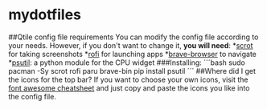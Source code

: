 # mydotfiles
##Qtile config file requirements
You can modify the config file according to your needs. However, if you don't want to change it, **you will need**:
*[scrot](https://www.tecmint.com/take-screenshots-in-linux-using-scrot/) for taking screenshots
*[rofi](https://linuxconfig.org/how-to-use-and-install-rofi-on-linux-tutorial) for launching apps
*[brave-browser](https://brave.com/) to navigate
*[psutil](https://pypi.org/project/psutil/): a python module for the CPU widget
###Installing:
´´´bash
    sudo pacman -Sy scrot rofi
    paru brave-bin
    pip install psutil
´´´
##Where did I get the icons for the top bar?
If you want to choose your own icons, visit the [font awesome cheatsheet](https://fontawesome.com/v4.7/cheatsheet/) and just copy and paste the icons you like into the config file.
